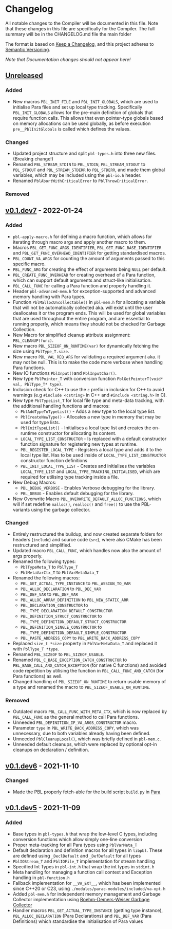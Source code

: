 # Changelog

All notable changes to the Compiler will be documented in this file. Note that these changes in this file are
specifically for the Compiler. The full summary will be in the CHANGELOG.md file the main folder

The format is based on [Keep a Changelog](https://keepachangelog.com/en/1.0.0/), and this project adheres
to [Semantic Versioning](https://semver.org/spec/v2.0.0.html).

*Note that Documentation changes should not appear here!*

## [Unreleased]

### Added
- New macros `PBL_INIT_FILE` and `PBL_INIT_GLOBALS`, which are used to initialise Para files and set up
  local type tracking. Specifically `PBL_INIT_GLOBALS` allows for the pre-main definition of globals that
  require function calls. This allows that even pointer-type globals based on memory allocations can be used globally, 
  as before execution `pre__PblInitGlobals` is called which defines the values.

### Changed
- Updated project structure and split `pbl-types.h` into three new files. (Breaking change!)
- Renamed `PBL_STREAM_STDIN` to `PBL_STDIN`, `PBL_STREAM_STDOUT` to `PBL_STDOUT` and `PBL_STREAM_STDERR` to 
  `PBL_STDERR`, and made them global variables, which may be included using the `pbl-io.h` header.
- Renamed `PblAbortWithCriticalError` to `PblThrowCriticalError`.

### Removed

## [v0.1.dev7] - 2022-01-24

### Added

- `pbl-apply-macro.h` for defining a macro function, which allows for iterating through macro args and apply another
  macro to them.
- Macros `PBL_GET_FUNC_ARGS_IDENTIFIER`, `PBL_GET_FUNC_BASE_IDENTIFIER` and `PBL_GET_FUNC_OVERHEAD_IDENTIFIER` for
  getting standardised macros.
- `PBL_COUNT_VA_ARGS` for counting the amount of arguments passed to this specific macro.
- `PBL_FUNC_ARG` for creating the effect of arguments being `NULL` per default.
- `PBL_CREATE_FUNC_OVERHEAD` for creating overhead of a Para function, which can support default arguments and
  struct-like initialisation.
- `PBL_CALL_FUNC` for calling a Para function and properly handling it.
- Header `pbl-advanced-mem.h` for exception-supported and advanced memory handling with Para types.
- Function `PblMallocUncollectable()` in `pbl-mem.h` for allocating a variable that will not be automatically collected
  aka. will exist until the user deallocates it or the program ends. This will be used for global variables that are
  used throughout the entire program, and are essential to running properly, which means they should not be checked for
  Garbage Collection.
- New Macro for simplified cleanup attribute assignment: `PBL_CLEANUP(func)`.
- New macro `PBL_SIZEOF_ON_RUNTIME(var)` for dynamically fetching the size using `PblType_T.size`.
- New macro `PBL_VAL_REQ_ARG` for validating a required argument aka. it may not be null. This is to make the code more
  verbose when handling Para functions.
- New IO functions `PblInput()`and `PblInputChar()`.
- New type `PblPointer_T` with conversion function `PblGetPointerT(void* val, PblType_T* type)`.
- Inclusion check for C++ to use the `c` prefix in inclusion for C++ to avoid warnings (e.g `#include <cstring>`
  in C++ and `#include <string.h>` in C).
- New type `PblTypeList_T` for local file type and meta-data tracking, with the additional handling functions and
  macros:
    - `PblAddTypeToTypeList()` - Adds a new type to the local type list.
    - `PblCreateNewType()` - Allocates a new type in memory that may be used for type lists.
    - `PblInitTypeList()` - Initialises a local type list and creates the on-runtime constructor for allocating its
      content.
    - `LOCAL_TYPE_LIST_CONSTRUCTOR` - Is replaced with a default constructor function signature for registering new
      types
      at runtime.
    - `PBL_REGISTER_LOCAL_TYPE` - Registers a local type and adds it to the local type list. Has to be used inside of
      `LOCAL_TYPE_LIST_CONSTRUCTOR` constructor function definitions
    - `PBL_INIT_LOCAL_TYPE_LIST` - Creates and initialises the variables `LOCAL_TYPE_LIST` and
      `LOCAL_TYPE_TRACKING_INITIALISED`, which are required for utilising type tracking inside a file.
- New Debug Macros:
    - `PBL_DEBUG_VERBOSE` - Enables Verbose debugging for the library.
    - `PBL_DEBUG` - Enables default debugging for the library.
- New Overwrite Macro `PBL_OVERWRITE_DEFAULT_ALLOC_FUNCTIONS`, which will if set redefine `malloc()`, `realloc()` and
  `free()` to use the PBL-variants using the garbage collector.

### Changed

- Entirely restructured the buildup, and now created separate folders for headers (`include`) and
  source code (`src`), where also CMake has been restructured and simplified.
- Updated macro `PBL_CALL_FUNC`, which handles now also the amount of args properly.
- Renamed the following types:
    - `PblTypeMeta_T` to `PblType_T`
    - `PblMetaVarCtx_T` to `PblVarMetaData_T`
- Renamed the following macros:
    - `PBL_GET_ACTUAL_TYPE_INSTANCE` to `PBL_ASSIGN_TO_VAR`
    - `PBL_ALLOC_DECLARATION` to `PBL_DEC_VAR`
    - `PBL_DEF_VAR` to `PBL_DEF_VAR`
    - `PBL_ALLOC_ARRAY_DEFINITION` to `PBL_NEW_STATIC_ARR`
    - `PBL_DECLARATION_CONSTRUCTOR` to `PBL_TYPE_DECLARATION_DEFAULT_CONSTRUCTOR`
    - `PBL_DEFINITION_STRUCT_CONSTRUCTOR` to `PBL_TYPE_DEFINITION_DEFAULT_STRUCT_CONSTRUCTOR`
    - `PBL_DEFINITION_SINGLE_CONSTRUCTOR` to `PBL_TYPE_DEFINITION_DEFAULT_SIMPLE_CONSTRUCTOR`
    - `PBL_PASTE_ADDRESS_COPY` to `PBL_WRITE_BACK_ADDRESS_COPY`
- Replaced `size_t *size` property in `PblVarMetaData_T` and replaced it with `PblType_T *type`.
- Renamed `PBL_SIZEOF` to `PBL_SIZEOF_USABLE`.
- Renamed `PBL_C_BASE_EXCEPTION_CATCH_CONSTRUCTOR` to `PBL_BASE_CALL_AND_CATCH_EXCEPTION` (for native C functions) and
  avoided code repetition by utilising the function in `PBL_CALL_FUNC_AND_CATCH` (for Para functions) as well.
- Changed handling of `PBL_SIZEOF_ON_RUNTIME` to return usable memory of a type and renamed the macro to
  `PBL_SIZEOF_USABLE_ON_RUNTIME`.

### Removed

- Outdated macro `PBL_CALL_FUNC_WITH_META_CTX`, which is now replaced by `PBL_CALL_FUNC` as the general method to call
  Para functions.
- Unneeded `PBL_DEFINITION_IF_VA_ARGS_CONSTRUCTOR` macro.
- Parameter `type` in `PBL_WRITE_BACK_ADDRESS_COPY`, which was unnecessary, due to both variables already having been
  defined.
- Unneeded `PblCleanupLocal()`, which was briefly defined in `pbl-mem.c`.
- Unneeded default cleanups, which were replaced by optional opt-in cleanups on declaration / definition.

## [v0.1.dev6] - 2021-11-10

### Changed

- Made the PBL properly fetch-able for the build script `build.py` in [Para](https://github.com/Para-Lang/Para)

## [v0.1.dev5] - 2021-11-09

### Added

- Base types in `pbl-types.h` that wrap the low-level C types, including conversion functions which allow simply
  one-line conversion
- Proper meta-tracking for all Para types using `PblVarMeta_T`
- Default declaration and definition macros for all types in `libpbl`. These are defined using `_DeclDefault` and
  `_DefDefault` for all types
- `PblIOStream_T` and `PblIOFile_T` implementation for stream handling
- Specified Int Types in `pbl-int.h` that wrap the int types in `stdint.h`
- Meta handling for managing a function call context and Exception handling in `pbl-function.h`
- Fallback implementation for `__VA_EXT__`, which has been implemented since C++20 or C23,
  using `./modules/parac-modules/included/va-opt.h`
- Added `pbl-mem.h` for independent memory management and Garbage Collector implementation
  using [Boehm-Demers-Weiser Garbage Collector](https://github.com/ivmai/bdwgc)
- Handler macros `PBL_GET_ACTUAL_TYPE_INSTANCE` (getting type instance), `PBL_ALLOC_DECLARATION` (Para Declarations)
  and `PBL_DEF_VAR` (Para Definitions) which standardise the initialisation of Para values

[unreleased]: https://github.com/Para-Lang/Para-Base-Library/tree/dev

[v0.1.dev7]: https://github.com/Para-Lang/Para-Base-Library/compare/v0.1.dev6...v0.1.dev7

[v0.1.dev6]: https://github.com/Para-Lang/Para-Base-Library/compare/v0.1.dev5...v0.1.dev6

[v0.1.dev5]: https://github.com/Para-Lang/Para-Base-Library/tag/v0.1.dev5